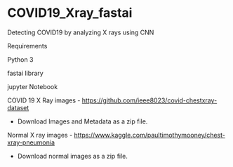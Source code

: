 # COVID19_Xray_fastai
Detecting COVID19 by analyzing X rays using CNN

Requirements

Python 3

fastai library

jupyter Notebook

COVID 19 X Ray images - https://github.com/ieee8023/covid-chestxray-dataset
 - Download Images and Metadata as a zip file.
 
 Normal X ray images - https://www.kaggle.com/paultimothymooney/chest-xray-pneumonia
 - Download normal images as a zip file.
 
 
